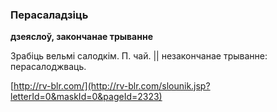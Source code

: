 ### Перасаладзіць
**дзеяслоў, закончанае трыванне**

Зрабіць вельмі салодкім. П. чай. || незакончанае трыванне: перасалоджваць.

<a rel="author">[http://rv-blr.com/](http://rv-blr.com/slounik.jsp?letterId=0&maskId=0&pageId=2323)</a>
